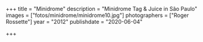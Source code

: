 +++
title = "Minidrome"
description = "Minidrome Tag & Juice in São Paulo"
images = ["fotos/minidrome/minidrome10.jpg"]
photographers = ["Roger Rossette"]
year = "2012"
publishdate = "2020-06-04" 

+++

